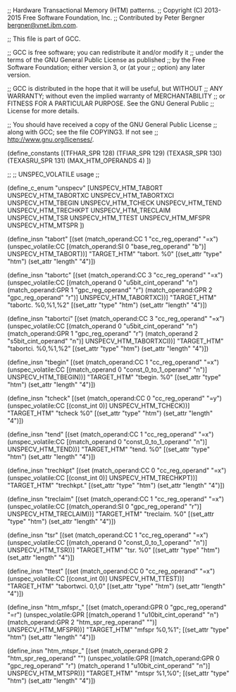 ;; Hardware Transactional Memory (HTM) patterns.
;; Copyright (C) 2013-2015 Free Software Foundation, Inc.
;; Contributed by Peter Bergner <bergner@vnet.ibm.com>.

;; This file is part of GCC.

;; GCC is free software; you can redistribute it and/or modify it
;; under the terms of the GNU General Public License as published
;; by the Free Software Foundation; either version 3, or (at your
;; option) any later version.

;; GCC is distributed in the hope that it will be useful, but WITHOUT
;; ANY WARRANTY; without even the implied warranty of MERCHANTABILITY
;; or FITNESS FOR A PARTICULAR PURPOSE.  See the GNU General Public
;; License for more details.

;; You should have received a copy of the GNU General Public License
;; along with GCC; see the file COPYING3.  If not see
;; <http://www.gnu.org/licenses/>.

(define_constants
  [(TFHAR_SPR		128)
   (TFIAR_SPR		129)
   (TEXASR_SPR		130)
   (TEXASRU_SPR		131)
   (MAX_HTM_OPERANDS	4)
  ])

;;
;; UNSPEC_VOLATILE usage
;;

(define_c_enum "unspecv"
  [UNSPECV_HTM_TABORT
   UNSPECV_HTM_TABORTXC
   UNSPECV_HTM_TABORTXCI
   UNSPECV_HTM_TBEGIN
   UNSPECV_HTM_TCHECK
   UNSPECV_HTM_TEND
   UNSPECV_HTM_TRECHKPT
   UNSPECV_HTM_TRECLAIM
   UNSPECV_HTM_TSR
   UNSPECV_HTM_TTEST
   UNSPECV_HTM_MFSPR
   UNSPECV_HTM_MTSPR
  ])


(define_insn "tabort"
  [(set (match_operand:CC 1 "cc_reg_operand" "=x")
	(unspec_volatile:CC [(match_operand:SI 0 "base_reg_operand" "b")]
			    UNSPECV_HTM_TABORT))]
  "TARGET_HTM"
  "tabort. %0"
  [(set_attr "type" "htm")
   (set_attr "length" "4")])

(define_insn "tabort<wd>c"
  [(set (match_operand:CC 3 "cc_reg_operand" "=x")
	(unspec_volatile:CC [(match_operand 0 "u5bit_cint_operand" "n")
			     (match_operand:GPR 1 "gpc_reg_operand" "r")
			     (match_operand:GPR 2 "gpc_reg_operand" "r")]
			    UNSPECV_HTM_TABORTXC))]
  "TARGET_HTM"
  "tabort<wd>c. %0,%1,%2"
  [(set_attr "type" "htm")
   (set_attr "length" "4")])

(define_insn "tabort<wd>ci"
  [(set (match_operand:CC 3 "cc_reg_operand" "=x")
	(unspec_volatile:CC [(match_operand 0 "u5bit_cint_operand" "n")
			     (match_operand:GPR 1 "gpc_reg_operand" "r")
			     (match_operand 2 "s5bit_cint_operand" "n")]
			    UNSPECV_HTM_TABORTXCI))]
  "TARGET_HTM"
  "tabort<wd>ci. %0,%1,%2"
  [(set_attr "type" "htm")
   (set_attr "length" "4")])

(define_insn "tbegin"
  [(set (match_operand:CC 1 "cc_reg_operand" "=x")
	(unspec_volatile:CC [(match_operand 0 "const_0_to_1_operand" "n")]
			    UNSPECV_HTM_TBEGIN))]
  "TARGET_HTM"
  "tbegin. %0"
  [(set_attr "type" "htm")
   (set_attr "length" "4")])

(define_insn "tcheck"
  [(set (match_operand:CC 0 "cc_reg_operand" "=y")
	(unspec_volatile:CC [(const_int 0)]
			    UNSPECV_HTM_TCHECK))]
  "TARGET_HTM"
  "tcheck %0"
  [(set_attr "type" "htm")
   (set_attr "length" "4")])

(define_insn "tend"
  [(set (match_operand:CC 1 "cc_reg_operand" "=x")
	(unspec_volatile:CC [(match_operand 0 "const_0_to_1_operand" "n")]
			    UNSPECV_HTM_TEND))]
  "TARGET_HTM"
  "tend. %0"
  [(set_attr "type" "htm")
   (set_attr "length" "4")])

(define_insn "trechkpt"
  [(set (match_operand:CC 0 "cc_reg_operand" "=x")
	(unspec_volatile:CC [(const_int 0)]
			    UNSPECV_HTM_TRECHKPT))]
  "TARGET_HTM"
  "trechkpt."
  [(set_attr "type" "htm")
   (set_attr "length" "4")])

(define_insn "treclaim"
  [(set (match_operand:CC 1 "cc_reg_operand" "=x")
	(unspec_volatile:CC [(match_operand:SI 0 "gpc_reg_operand" "r")]
			    UNSPECV_HTM_TRECLAIM))]
  "TARGET_HTM"
  "treclaim. %0"
  [(set_attr "type" "htm")
   (set_attr "length" "4")])

(define_insn "tsr"
  [(set (match_operand:CC 1 "cc_reg_operand" "=x")
	(unspec_volatile:CC [(match_operand 0 "const_0_to_1_operand" "n")]
			    UNSPECV_HTM_TSR))]
  "TARGET_HTM"
  "tsr. %0"
  [(set_attr "type" "htm")
   (set_attr "length" "4")])

(define_insn "ttest"
  [(set (match_operand:CC 0 "cc_reg_operand" "=x")
	(unspec_volatile:CC [(const_int 0)]
			    UNSPECV_HTM_TTEST))]
  "TARGET_HTM"
  "tabortwci. 0,1,0"
  [(set_attr "type" "htm")
   (set_attr "length" "4")])

(define_insn "htm_mfspr_<mode>"
  [(set (match_operand:GPR 0 "gpc_reg_operand" "=r")
        (unspec_volatile:GPR [(match_operand 1 "u10bit_cint_operand" "n")
			      (match_operand:GPR 2 "htm_spr_reg_operand" "")]
			     UNSPECV_HTM_MFSPR))]
  "TARGET_HTM"
  "mfspr %0,%1";
  [(set_attr "type" "htm")
   (set_attr "length" "4")])

(define_insn "htm_mtspr_<mode>"
  [(set (match_operand:GPR 2 "htm_spr_reg_operand" "")
        (unspec_volatile:GPR [(match_operand:GPR 0 "gpc_reg_operand" "r")
			      (match_operand 1 "u10bit_cint_operand" "n")]
			     UNSPECV_HTM_MTSPR))]
  "TARGET_HTM"
  "mtspr %1,%0";
  [(set_attr "type" "htm")
   (set_attr "length" "4")])
